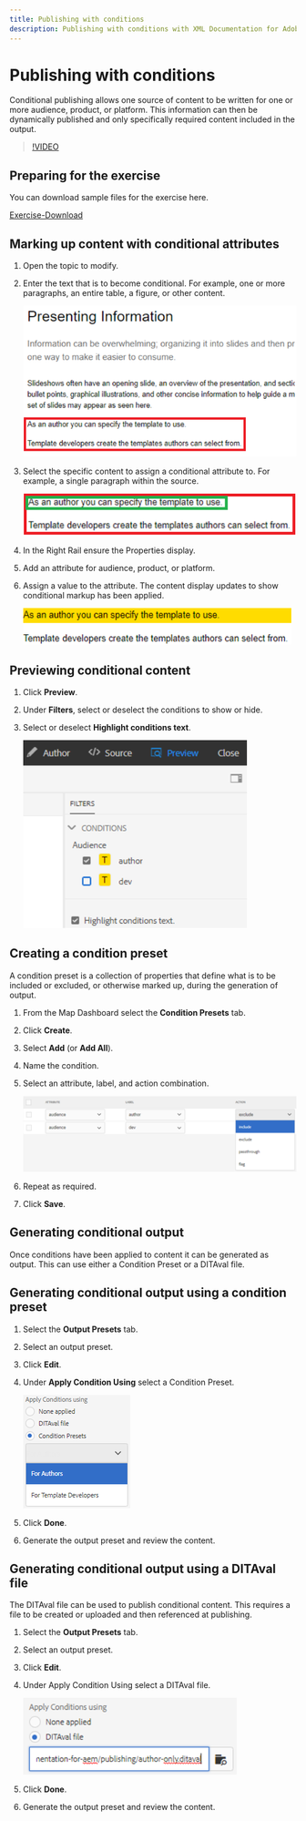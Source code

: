 ```yaml
---
title: Publishing with conditions
description: Publishing with conditions with XML Documentation for Adobe Experience Manager
---
```


# Publishing with conditions

Conditional publishing allows one source of content to be written for one or more audience, product, or platform. This information can then be dynamically published and only specifically required content included in the output.

>[!VIDEO](https://video.tv.adobe.com/v/339041)

## Preparing for the exercise

You can download sample files for the exercise here.

[Exercise-Download](assets/publishing-with-conditions.zip)

## Marking up content with conditional attributes

1. Open the topic to modify.

2. Enter the text that is to become conditional. For example, one or more paragraphs, an entire table, a figure, or other content.

    ![Presenting-Information](images/presenting-info.png)
 
3. Select the specific content to assign a conditional attribute to. For example, a single paragraph within the source.

    ![Template-Choice](images/template-choice.png)
 
4. In the Right Rail ensure the Properties display.

5. Add an attribute for audience, product, or platform.

6. Assign a value to the attribute. The content display updates to show conditional markup has been applied.

    ![Specify-Template](images/specify-template.png)
 
## Previewing conditional content

1. Click **Preview**.

2. Under **Filters**, select or deselect the conditions to show or hide.

3. Select or deselect **Highlight conditions text**.

    ![Preview-Conditional-Content](images/preview-conditional-content.png)
 
## Creating a condition preset

A condition preset is a collection of properties that define what is to be included or excluded, or otherwise marked up, during the generation of output.

1. From the Map Dashboard select the **Condition Presets** tab.

2. Click **Create**.

3. Select **Add** (or **Add All**).

4. Name the condition.

5. Select an attribute, label, and action combination.
 
    ![Create-Condition-Preset](images/create-condition-preset.png)

6. Repeat as required.

7. Click **Save**.

## Generating conditional output

Once conditions have been applied to content it can be generated as output. This can use either a Condition Preset or a DITAval file.

## Generating conditional output using a condition preset

1. Select the **Output Presets** tab.

2. Select an output preset.

3. Click **Edit**.

4. Under **Apply Condition Using** select a Condition Preset.

    ![Generate-Conditional-Output](images/generate-conditional-output.png)

5. Click **Done**.

6. Generate the output preset and review the content.

## Generating conditional output using a DITAval file

The DITAval file can be used to publish conditional content. This requires a file to be created or uploaded and then referenced at publishing.

1. Select the **Output Presets** tab.

2. Select an output preset.

3. Click **Edit**.

4. Under Apply Condition Using select a DITAval file.

    ![Generate-Using-DITAval](images/generate-using-ditaval.png)
 
5. Click **Done**.

6. Generate the output preset and review the content.

